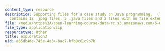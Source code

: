 ```yaml
---
content_type: resource
description: Supporting files for a case study on Java programming.  (This ZIP file
  contains 12 .jpeg files, 5 .java files and 2 files with no file extension.)
file: /media/https%3A/open-learning-course-data-rc.s3.amazonaws.com/6-005-elements-of-software-construction-fall-2008/a65db4de745e4a34bac7bfb8c61c9b7b_exploration3.zip
file_type: application/zip
resourcetype: Other
title: exploration3
uid: a65db4de-745e-4a34-bac7-bfb8c61c9b7b
---
```


